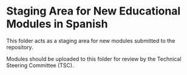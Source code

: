 # Staging Area for New Educational Modules in Spanish

This folder acts as a staging area for new modules submitted to the repository. 

Modules should be uploaded to this folder for review by the Technical Steering Committee (TSC).
